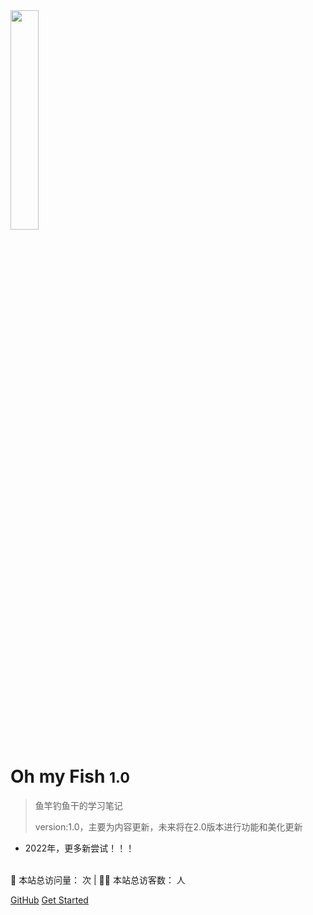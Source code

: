 <img src=https://s2.loli.net/2021/12/14/LrRycegSGZ8bzsn.png width=30% >

# Oh my Fish <small>1.0</small>

> 鱼竿钓鱼干的学习笔记
>
> version:1.0，主要为内容更新，未来将在2.0版本进行功能和美化更新

- 2022年，更多新尝试！！！

<html>

</html>
<br>
<span id="busuanzi_container_site_pv" style=''>
    👀 本站总访问量：<span id="busuanzi_value_site_pv"></span> 次
</span>
<span id="busuanzi_container_site_uv" style=''>
    | 🚴‍♂️ 本站总访客数：<span id="busuanzi_value_site_uv"></span> 人
</span>
<br>

[GitHub](https://github.com/PokIsemaine/ohmyinterview/tree/master)
[Get Started](#📒内容)


